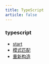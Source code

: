 ```yaml
---
title: TypeScript
article: false
---
```


### typescript

- [start](1.md)
- [模式匹配](2.md)
- [重新构造](3.md)
